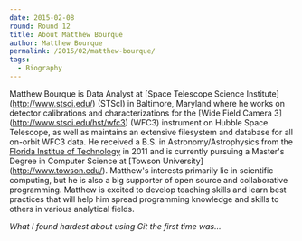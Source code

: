 ```yaml
---
date: 2015-02-08
round: Round 12
title: About Matthew Bourque
author: Matthew Bourque
permalink: /2015/02/matthew-bourque/
tags:
  - Biography
---
```

Matthew Bourque is Data Analyst at [Space Telescope Science Institute]
(http://www.stsci.edu/) (STScI) in Baltimore, Maryland where he works on
detector calibrations and characterizations for the [Wide Field Camera 3]
(http://www.stsci.edu/hst/wfc3) (WFC3) instrument on Hubble Space Telescope, as
well as maintains an extensive filesystem and database for all on-orbit WFC3
data. He received a B.S. in Astronomy/Astrophysics from the [Florida Institue
of Technology](http://www.fit.edu/) in 2011 and is currently pursuing a
Master's Degree in Computer Science at [Towson University]
(http://www.towson.edu/). Matthew's interests primarily lie in scientific
computing, but he is also a big supporter of open source and collaborative
programming.  Matthew is excited to develop teaching skills and learn best
practices that will help him spread programming knowledge and skills to others
in various analytical fields.

*What I found hardest about using Git the first time was...*
